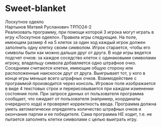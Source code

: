 # Sweet-blanket
Лоскутное одеяло <br>
Нартынов Матвей Русланович ТРПО24-2 <br>
Реализовать программу, при помощи которой 3 игрока могут играть в игру «Лоскутное одеяло». Правила игры следующие. На поле, имеющем размер 4 на 5 клеток за один ход каждый игрок должен заполнить одну клетку своим символом. Игрок старается, чтобы его символы были как можно дальше друг от друга. В ходе игры ведется подсчет очков: за каждое соседство клеток с одинаковыми символами игроку, владельцу символа добавляется одно штрафное очко. Соседними считаются клетки, имеющие общую сторону или расположенные наискосок друг от друга. Выигрывает тот, у кого в конце игры меньше всего штрафных очков.
Взаимодействие с программой производится через консоль. Игровое поле изображается в виде 4 текстовых строк и перерисовывается при каждом изменении состояния поля. При запросе данных от пользователя программа сообщает, что ожидает от пользователя (например, координаты очередного хода) и проверяет корректность ввода. Программа должна уметь автоматически определять количество штрафных очков и окончание партии и ее победителя.
Сама программа НЕ ходит, т.е. не пытается заполнять клетки символами с целью выиграть игру.
